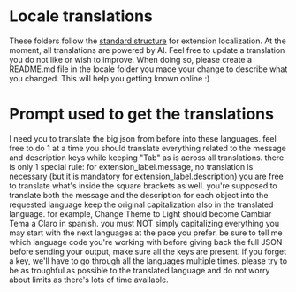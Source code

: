 # Locale translations
These folders follow the [standard structure](https://developer.mozilla.org/en-US/docs/Mozilla/Add-ons/WebExtensions/Internationalization#anatomy_of_an_internationalized_extension) for extension localization.
At the moment, all translations are powered by AI. Feel free to update a translation you do not like or wish to improve.
When doing so, please create a README.md file in the locale folder you made your change to describe what you changed. This will help you getting known online :)

# Prompt used to get the translations
I need you to translate the big json from before into these languages. feel free to do 1 at a time you should translate everything related to the message and description keys while keeping "Tab" as is across all translations. there is only 1 special rule: for extension_label.message, no translation is necessary (but it is mandatory for extension_label.description) you are free to translate what's inside the square brackets as well.
you're supposed to translate both the message and the description for each object into the requested language
keep the original capitalization also in the translated language. for example, Change Theme to Light should become Cambiar Tema a Claro in spanish. you must NOT simply capitalizing everything
you may start with the next languages at the pace you prefer. be sure to tell me which language code you're working with before giving back the full JSON
before sending your output, make sure all the keys are present. if you forget a key, we'll have to go through all the languages multiple times.
please try to be as troughful as possible to the translated language and do not worry about limits as there's lots of time available.
